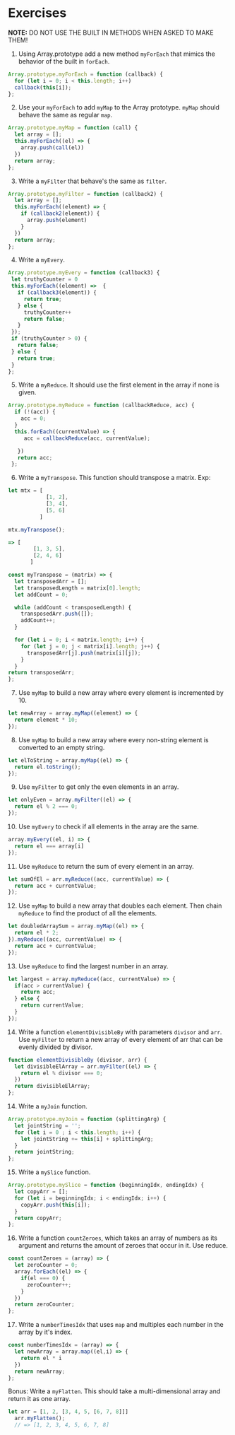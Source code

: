 # Exercises

__NOTE:__ DO NOT USE THE BUILT IN METHODS WHEN ASKED TO MAKE THEM!

1. Using Array.prototype add a new method `myForEach` that mimics the behavior of the built in `forEach`.

```js
Array.prototype.myForEach = function (callback) {
  for (let i = 0; i < this.length; i++)
  callback(this[i]);
};
```

2. Use your `myForEach` to add `myMap` to the Array prototype. `myMap` should behave the same as regular `map`.

```js
Array.prototype.myMap = function (call) {
  let array = [];
  this.myForEach((el) => {
    array.push(call(el))
  })
  return array;
};
```

3. Write a `myFilter` that behave's the same as `filter`.

```js
Array.prototype.myFilter = function (callback2) {
  let array = [];
  this.myForEach((element) => {
    if (callback2(element)) {
      array.push(element)
    }
  })
  return array;
};
```

4. Write a `myEvery`.

```js
Array.prototype.myEvery = function (callback3) {
 let truthyCounter = 0
 this.myForEach((element) =>  {
   if (callback3(element)) {
     return true;
   } else {
     truthyCounter++
     return false;
   }   
 });
 if (truthyCounter > 0) {
   return false;
 } else {
   return true;
 }
};
```

5. Write a `myReduce`. It should use the first element in the array if none is given.

```js
Array.prototype.myReduce = function (callbackReduce, acc) {
  if (!(acc)) {
    acc = 0;
  }
  this.forEach((currentValue) => {
     acc = callbackReduce(acc, currentValue);

   })
   return acc;
 };
 ```

6. Write a `myTranspose`. This function should transpose a matrix. Exp:
```js
let mtx = [
            [1, 2],
            [3, 4],
            [5, 6]
          ]

mtx.myTranspose();

=> [
        [1, 3, 5],
        [2, 4, 6]
       ]

const myTranspose = (matrix) => {
  let transposedArr = [];
  let transposedLength = matrix[0].length;
  let addCount = 0;

  while (addCount < transposedLength) {
    transposedArr.push([]);
    addCount++;
  }

  for (let i = 0; i < matrix.length; i++) {
    for (let j = 0; j < matrix[i].length; j++) {
      transposedArr[j].push(matrix[i][j]);
    }
  }
return transposedArr;
};

```

7. Use `myMap` to build a new array where every element is incremented by 10.

```js
let newArray = array.myMap((element) => {
  return element * 10;
});
```

8. Use `myMap` to build a new array where every non-string element is converted to an empty string.

```js
let elToString = array.myMap((el) => {
  return el.toString();
});
```

9. Use `myFilter` to get only the even elements in an array.

```js
let onlyEven = array.myFilter((el) => {
  return el % 2 === 0;
});
```
10. Use `myEvery` to check if all elements in the array are the same.

```js
array.myEvery((el, i) => {
  return el === array[i]
});
```
11. Use `myReduce` to return the sum of every element in an array.

```js
let sumOfEl = arr.myReduce((acc, currentValue) => {
  return acc + currentValue;
});
```

12. Use `myMap` to build a new array that doubles each element. Then chain `myReduce` to find the product of all the elements.

```js
let doubledArraySum = array.myMap((el) => {
  return el * 2;
}).myReduce((acc, currentValue) => {
  return acc + currentValue;
});
```

13. Use `myReduce` to find the largest number in an array.

```js
let largest = array.myReduce((acc, currentValue) => {
  if(acc > currentValue) {
    return acc;
  } else {
    return currentValue;
  }
});
```

14. Write a function `elementDivisibleBy` with parameters `divisor` and `arr`.
Use `myFilter` to return a new array of every element of arr that can be evenly divided by divisor.

```js
function elementDivisibleBy (divisor, arr) {
  let divisibleElArray = arr.myFilter((el) => {
    return el % divisor === 0;
  })
  return divisibleElArray;
};
```
14. Write a `myJoin` function.

```js
Array.prototype.myJoin = function (splittingArg) {
  let jointString = '';
  for (let i = 0 ; i < this.length; i++) {
    let jointString += this[i] + splittingArg;
  }
  return jointString;
};
```

15. Write a `mySlice` function.

```js
Array.prototype.mySlice = function (beginningIdx, endingIdx) {
  let copyArr = [];
  for (let i = beginningIdx; i < endingIdx; i++) {
    copyArr.push(this[i]);
  }
  return copyArr;
};
```
16. Write a function `countZeroes`, which takes an array of numbers as its argument and returns the amount of zeroes that occur in it.
Use reduce.

```js
const countZeroes = (array) => {
  let zeroCounter = 0;
  array.forEach((el) => {
    if(el === 0) {
      zeroCounter++;
    }
  })
  return zeroCounter;
};
```
17. Write a `numberTimesIdx` that uses `map` and multiples each number in the array by it's index.

```js
const numberTimesIdx = (array) => {
  let newArray = array.map((el,i) => {
    return el * i
  })
  return newArray;
};
```

Bonus: Write a `myFlatten`. This should take a multi-dimensional array and return it as one array.
```js
let arr = [1, 2, [3, 4, 5, [6, 7, 8]]]
  arr.myFlatten();
  // => [1, 2, 3, 4, 5, 6, 7, 8]
```
